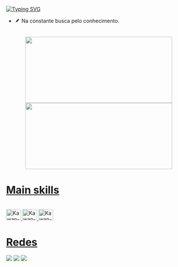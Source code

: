 [![Typing SVG](https://readme-typing-svg.demolab.com?font=Fira+Code&size=24&pause=1000&color=C576C2&random=false&width=435&lines=Ol%C3%A1%2C+eu+sou+o+Kawan+Melo)](https://git.io/typing-svg)

- 🪶 Na constante busca pelo conhecimento.
 
##

<div align="center">
  <a href="https://github.com/kawanmelo">
  <img  width = " 400em" height="180em" src="https://github-readme-stats.vercel.app/api?username=kawanmelo&show_icons=true&theme=cobalt&include_all_commits=true&count_private=true"/>
  <img width = " 400em"height="180em" src="https://github-readme-stats.vercel.app/api/top-langs/?username=kawanmelo&layout=compact&langs_count=7&theme=cobalt"/>
</div>
  <h1>Main skills </h1>

<div style="display: inline_block"><br>
  <img alt="Kawan-Csharp" height="30" width="40" src="https://cdn.jsdelivr.net/gh/devicons/devicon@latest/icons/csharp/csharp-original.svg">
  <img alt="Kawan-C" height="30" width="40" src="https://cdn.jsdelivr.net/gh/devicons/devicon@latest/icons/c/c-original.svg">
  <img alt="Kawan-Git" height="30" width="40" src="https://cdn.jsdelivr.net/gh/devicons/devicon@latest/icons/git/git-original.svg">

</div >
<h1>Redes</h1>
    <a href="https://www.linkedin.com/in/kawanmeloo/" target="_blank"><img src="https://img.shields.io/badge/LinkedIn-0077B5?style=for-the-badge&logo=linkedin&logoColor=white" target="_blank"></a>
    <a href="https://www.instagram.com/kawanmeloo/?hl=pt-br" target="_blank"><img src="https://img.shields.io/badge/-Instagram-%23E4405F?style=for-the-badge&logo=instagram&logoColor=white" target="_blank"></a>
    <a href = "mailto:kawangcmelo@gmail.com"><img src="https://img.shields.io/badge/-Gmail-%23333?style=for-the-badge&logo=gmail&logoColor=white" target="_blank"></a>
</div>
